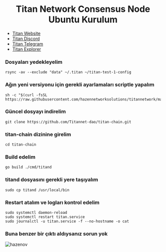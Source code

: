 <h1 align="center"> Titan Network Consensus Node Ubuntu Kurulum </h1>

* [Titan Website](https://test1.titannet.io/login)<br>
* [Titan Discord](https://discord.com/invite/titannet)<br>
* [Titan Telegram](https://t.me/titannet_dao)<br>
* [Titan Explorer](https://explorers.titannet.io/en)<br>

### Dosyaları yedekleyelim
```
rsync -av --exclude "data" ~/.titan ~/titan-test-1-config
```

### Ağın yeni versiyonu için gerekli ayarlamaları scriptle yapalım
```
sh -c "$(curl -fsSL https://raw.githubusercontent.com/hazennetworksolutions/titannetwork/main/update.sh)"
```

### Güncel dosyayı indirelim
```
git clone https://github.com/Titannet-dao/titan-chain.git
```

### titan-chain dizinine girelim
```
cd titan-chain
```

### Build edelim
```
go build ./cmd/titand
```

### titand dosyasını gerekli yere taşıyalım
```
sudo cp titand /usr/local/bin
```

### Restart atalım ve logları kontrol edelim
```
sudo systemctl daemon-reload
sudo systemctl restart titan.service
sudo journalctl -u titan.service -f --no-hostname -o cat
```

### Buna benzer bir çıktı aldıysanız sorun yok

![hazenov](https://github.com/user-attachments/assets/34cb9cab-ea2a-448b-82e5-687d0e7a2867)

